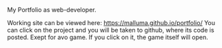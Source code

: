 

My Portfolio as web-developer.

Working site can be viewed here: https://malluma.github.io/portfolio/
You can click on the project and you will be taken to github, where its code is posted.
Exept for avo game. If you click on it, the game itself will open.
